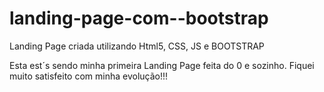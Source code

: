 # landing-page-com--bootstrap
Landing Page criada utilizando Html5, CSS, JS e BOOTSTRAP

Esta est´s sendo minha primeira Landing Page feita do 0 e sozinho.
Fiquei muito satisfeito com minha evolução!!!